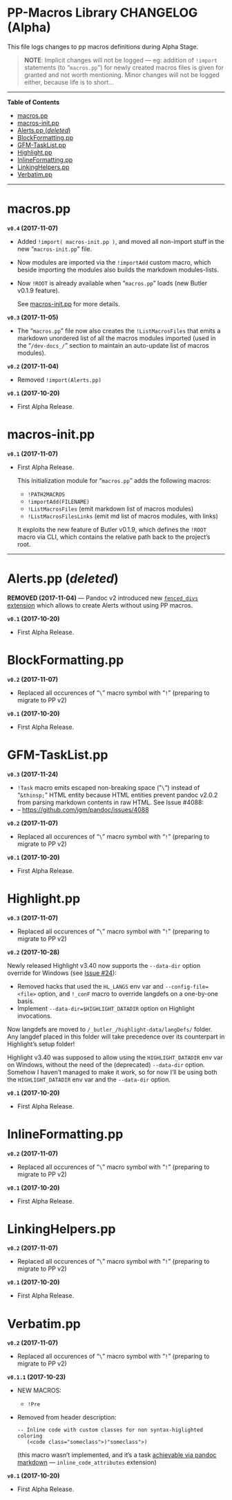 # PP-Macros Library CHANGELOG (Alpha)

This file logs changes to pp macros definitions during Alpha Stage.

> **NOTE**: Implicit changes will not be logged — eg: addition of `!import` statements (to “`macros.pp`”) for newly created macros files is given for granted and not worth mentioning. Minor changes will not be logged either, because life is to short…

-----

**Table of Contents**

<!-- #toc -->

  - [macros.pp](#macrospp)
  - [macros-init.pp](#macros-initpp)
  - [Alerts.pp (*deleted*)](#alertspp-deleted)
  - [BlockFormatting.pp](#blockformattingpp)
  - [GFM-TaskList.pp](#gfm-tasklistpp)
  - [Highlight.pp](#highlightpp)
  - [InlineFormatting.pp](#inlineformattingpp)
  - [LinkingHelpers.pp](#linkinghelperspp)
  - [Verbatim.pp](#verbatimpp)

<!-- /toc -->

-----

# macros.pp

**`v0.4` (2017-11-07)**

  - Added `!import( macros-init.pp )`, and moved all non-import stuff in the new “`macros-init.pp`” file.

  - Now modules are imported via the `!importAdd` custom macro, which beside importing the modules also builds the markdown modules-lists.

  - Now `!ROOT` is already available when “`macros.pp`” loads (new Butler v0.1.9 feature).
    
    See [macros-init.pp](#macros-initpp) for more details.

**`v0.3` (2017-11-05)**

  - The “`macros.pp`” file now also creates the `!ListMacrosFiles` that emits a markdown unordered list of all the macros modules imported (used in the “`/dev-docs_/`” section to maintain an auto-update list of macros modules).

**`v0.2` (2017-11-04)**

  - Removed `!import(Alerts.pp)`

**`v0.1` (2017-10-20)**

  - First Alpha Release.

# macros-init.pp

**`v0.1` (2017-11-07)**

  - First Alpha Release.
    
    This initialization module for “`macros.pp`” adds the following macros:
    
      - `!PATH2MACROS`
    
    <!-- end list -->

      - `!importAdd(FILENAME)`
      - `!ListMacrosFiles` (emit markdown list of macros modules)
      - `!ListMacrosFilesLinks` (emit md list of macros modules, with links)
    
    It exploits the new feature of Butler v0.1.9, which defines the `!ROOT` macro via CLI, which contains the relative path back to the project’s root.

-----

# Alerts.pp (*deleted*)

**REMOVED (2017-11-04)** — Pandoc v2 introduced new [`fenced_divs` extension](http://pandoc.org/MANUAL.html#extension-fenced_divs "Read pandoc documentation on \`fenced_divs\` extension") which allows to create Alerts without using PP macros.

**`v0.1` (2017-10-20)**

  - First Alpha Release.

# BlockFormatting.pp

**`v0.2` (2017-11-07)**

  - Replaced all occurences of “`\`” macro symbol with “`!`” (preparing to migrate to PP v2)

**`v0.1` (2017-10-20)**

  - First Alpha Release.

# GFM-TaskList.pp

**`v0.3` (2017-11-24)**

  - `!Task` macro emits escaped non-breaking space (”`\`”) instead of “`&thinsp;`” HTML entity because HTML entities prevent pandoc v2.0.2 from parsing markdown contents in raw HTML. See Issue \#4088:
  - – <https://github.com/jgm/pandoc/issues/4088>

**`v0.2` (2017-11-07)**

  - Replaced all occurences of “`\`” macro symbol with “`!`” (preparing to migrate to PP v2)

**`v0.1` (2017-10-20)**

  - First Alpha Release.

# Highlight.pp

**`v0.3` (2017-11-07)**

  - Replaced all occurences of “`\`” macro symbol with “`!`” (preparing to migrate to PP v2)

**`v0.2` (2017-10-28)**

Newly released Highlight v3.40 now supports the `--data-dir` option override for Windows (see [Issue \#24](https://github.com/andre-simon/highlight/issues/24)):

  - Removed hacks that used the `HL_LANGS` env var and `--config-file=<file>` option, and `!_conF` macro to override langdefs on a one-by-one basis.
  - Implement `--data-dir=$HIGHLIGHT_DATADIR` option on Highlight invocations.

Now langdefs are moved to `/_butler_/highlight-data/langDefs/` folder. Any langdef placed in this folder will take precedence over its counterpart in Highlight’s setup folder\!

Highlight v3.40 was supposed to allow using the `HIGHLIGHT_DATADIR` env var on Windows, without the need of the (deprecated) `--data-dir` option. Somehow I haven’t managed to make it work, so for now I’ll be using both the `HIGHLIGHT_DATADIR` env var and the `--data-dir` option.

**`v0.1` (2017-10-20)**

  - First Alpha Release.

# InlineFormatting.pp

**`v0.2` (2017-11-07)**

  - Replaced all occurences of “`\`” macro symbol with “`!`” (preparing to migrate to PP v2)

**`v0.1` (2017-10-20)**

  - First Alpha Release.

# LinkingHelpers.pp

**`v0.2` (2017-11-07)**

  - Replaced all occurences of “`\`” macro symbol with “`!`” (preparing to migrate to PP v2)

**`v0.1` (2017-10-20)**

  - First Alpha Release.

# Verbatim.pp

**`v0.2` (2017-11-07)**

  - Replaced all occurences of “`\`” macro symbol with “`!`” (preparing to migrate to PP v2)

**`v0.1.1` (2017-10-23)**

  - NEW MACROS:
    
      - `!Pre`

  - Removed from header description:
    
        -- Inline code with custom classes for non syntax-higlighted coloring
           (<code class="someclass">)"someclass">)

    (this macro wasn’t implemented, and it’s a task [achievable via pandoc markdown](http://pandoc.org/MANUAL.html#extension-inline_code_attributes) — `inline_code_attributes` extension)

**`v0.1` (2017-10-20)**

  - First Alpha Release.
